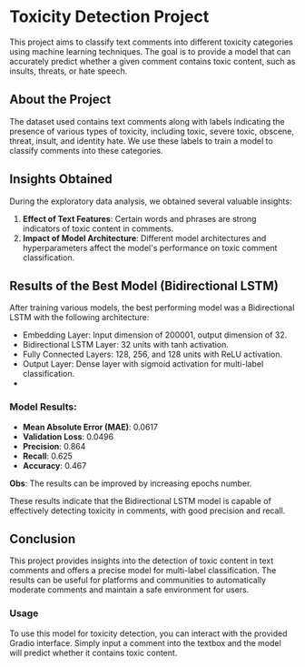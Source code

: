 # Toxicity Detection Project

This project aims to classify text comments into different toxicity categories using machine learning techniques. The goal is to provide a model that can accurately predict whether a given comment contains toxic content, such as insults, threats, or hate speech.

## About the Project
The dataset used contains text comments along with labels indicating the presence of various types of toxicity, including toxic, severe toxic, obscene, threat, insult, and identity hate. We use these labels to train a model to classify comments into these categories.

## Insights Obtained
During the exploratory data analysis, we obtained several valuable insights:

1. **Effect of Text Features**: Certain words and phrases are strong indicators of toxic content in comments.
2. **Impact of Model Architecture**: Different model architectures and hyperparameters affect the model's performance on toxic comment classification.

## Results of the Best Model (Bidirectional LSTM)
After training various models, the best performing model was a Bidirectional LSTM with the following architecture:

- Embedding Layer: Input dimension of 200001, output dimension of 32.
- Bidirectional LSTM Layer: 32 units with tanh activation.
- Fully Connected Layers: 128, 256, and 128 units with ReLU activation.
- Output Layer: Dense layer with sigmoid activation for multi-label classification.
- 
### Model Results:
- **Mean Absolute Error (MAE)**: 0.0617
- **Validation Loss**: 0.0496
- **Precision**: 0.864
- **Recall**: 0.625
- **Accuracy**: 0.467

**Obs**: The results can be improved by increasing epochs number.

These results indicate that the Bidirectional LSTM model is capable of effectively detecting toxicity in comments, with good precision and recall.

## Conclusion
This project provides insights into the detection of toxic content in text comments and offers a precise model for multi-label classification. The results can be useful for platforms and communities to automatically moderate comments and maintain a safe environment for users.

### Usage
To use this model for toxicity detection, you can interact with the provided Gradio interface. Simply input a comment into the textbox and the model will predict whether it contains toxic content.
